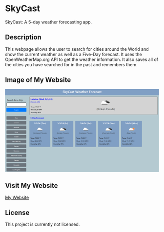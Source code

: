 # SkyCast

SkyCast: A 5-day weather forecasting app.

## Description

This webpage allows the user to search for cities around the World and show the current weather as well as a Five-Day forecast.  It uses the OpenWeatherMap.org API to get the weather information.  It also saves all of the cities you have searched for in the past and remembers them.

## Image of My Website
 
<img src="./assets/images/webpage.png" alt="SkyCast webpage image"/>
 
## Visit My Website
 
[My Website](https://bradburr-github.github.io/Sky-Cast/)
 
 ## License

This project is currently not licensed.
